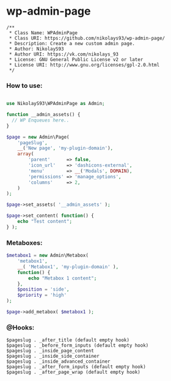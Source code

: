 # wp-admin-page

```
/**
 * Class Name: WPAdminPage
 * Class URI: https://github.com/nikolays93/wp-admin-page/
 * Description: Create a new custom admin page.
 * Author: NikolayS93
 * Author URI: https://vk.com/nikolays_93
 * License: GNU General Public License v2 or later
 * License URI: http://www.gnu.org/licenses/gpl-2.0.html
 */
```

### How to use: ###
```php

use NikolayS93\WPAdminPage as Admin;

function __admin_assets() {
  // WP Enqueues here..
}

$page = new Admin\Page(
    'pageSlug',
    __('New page', 'my-plugin-domain'),
    array(
        'parent'      => false,
        'icon_url'    => 'dashicons-external',
        'menu'        => __('Modals', DOMAIN),
        'permissions' => 'manage_options',
        'columns'     => 2,
    )
);

$page->set_assets( '__admin_assets' );

$page->set_content( function() {
    echo "Test content";
} );

```

### Metaboxes: ###
```php
$metabox1 = new Admin\Metabox(
    'metabox1',
    __( 'Metabox1', 'my-plugin-domain' ),
    function() {
        echo "Metabox 1 content";
    },
    $position = 'side',
    $priority = 'high'
);

$page->add_metabox( $metabox1 );
```

### @Hooks: ###
    $pageslug . _after_title (default empty hook)
    $pageslug . _before_form_inputs (default empty hook)
    $pageslug . _inside_page_content
    $pageslug . _inside_side_container
    $pageslug . _inside_advanced_container
    $pageslug . _after_form_inputs (default empty hook)
    $pageslug . _after_page_wrap (default empty hook)

